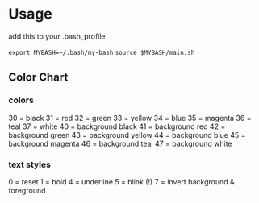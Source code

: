 # Usage
add this to your .bash_profile

`export MYBASH=~/.bash/my-bash`
`source $MYBASH/main.sh`

## Color Chart

### colors
30 = black
31 = red
32 = green
33 = yellow
34 = blue
35 = magenta
36 = teal
37 = white
40 = background black
41 = background red
42 = background green
43 = background yellow
44 = background blue
45 = background magenta
46 = background teal
47 = background white

### text styles
0 = reset
1 = bold
4 = underline
5 = blink (!)
7 = invert background & foreground